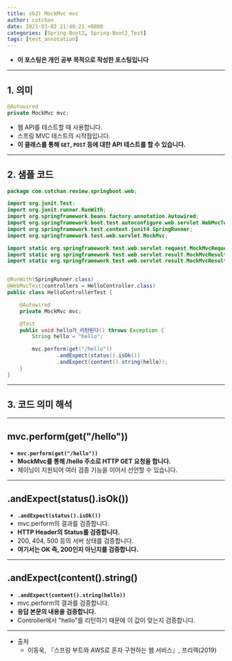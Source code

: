 ```yaml
---
title: sb2) MockMvc mvc
author: cotchan 
date: 2021-03-02 21:48:21 +0800 
categories: [Spring-Boot2, Spring-Boot2_Test]
tags: [test_annotation] 
---
```


+ **이 포스팅은 개인 공부 목적으로 작성한 포스팅입니다**

---

## 1. 의미

```java
@Autowired
private MockMvc mvc;
```

+ 웹 API를 테스트할 때 사용합니다.
+ 스프링 MVC 테스트의 시작점입니다.
+ **이 클래스를 통해 `GET`, `POST` 등에 대한 API 테스트를 할 수 있습니다.**

---

## 2. 샘플 코드

```java
package com.cotchan.review.springboot.web;

import org.junit.Test;
import org.junit.runner.RunWith;
import org.springframework.beans.factory.annotation.Autowired;
import org.springframework.boot.test.autoconfigure.web.servlet.WebMvcTest;
import org.springframework.test.context.junit4.SpringRunner;
import org.springframework.test.web.servlet.MockMvc;

import static org.springframework.test.web.servlet.request.MockMvcRequestBuilders.get;
import static org.springframework.test.web.servlet.result.MockMvcResultMatchers.content;
import static org.springframework.test.web.servlet.result.MockMvcResultMatchers.status;


@RunWith(SpringRunner.class)
@WebMvcTest(controllers = HelloController.class)
public class HelloControllerTest {

    @Autowired
    private MockMvc mvc;

    @Test
    public void hello가_리턴된다() throws Exception {
        String hello = "hello";

        mvc.perform(get("/hello"))
                .andExpect(status().isOk())
                .andExpect(content().string(hello));
    }
}
```

---

## 3. 코드 의미 해석

---

## mvc.perform(get("/hello"))

+ **`mvc.perform(get("/hello"))`**
+ **MockMvc를 통해 /hello 주소로 HTTP GET 요청을 합니다.**
+ 체이닝이 지원되어 여러 검증 기능을 이어서 선언할 수 있습니다.


---

## .andExpect(status().isOk())

+ **`.andExpect(status().isOk())`**
+ mvc.perform의 결과를 검증합니다.
+ **HTTP Header의 Status를 검증합니다.**
+ 200, 404, 500 등의 서버 상태를 검증합니다.
+ **여기서는 OK 즉, 200인지 아닌지를 검증합니다.**

---

## .andExpect(content().string()

+ **`.andExpect(content().string(hello))`**
+ mvc.perform의 결과를 검증합니다.
+ **응답 본문의 내용을 검증합니다.**
+ Controller에서 "hello"를 리턴하기 때문에 이 값이 맞는지 검증합니다.

---

+ 출처
  + 이동욱, 『스프링 부트와 AWS로 혼자 구현하는 웹 서비스』, 프리렉(2019) 
